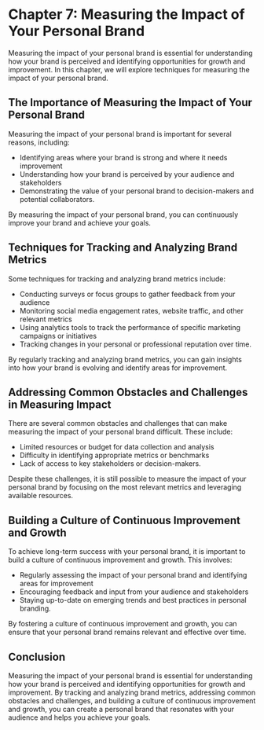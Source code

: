 Chapter 7: Measuring the Impact of Your Personal Brand
======================================================

Measuring the impact of your personal brand is essential for understanding how your brand is perceived and identifying opportunities for growth and improvement. In this chapter, we will explore techniques for measuring the impact of your personal brand.

The Importance of Measuring the Impact of Your Personal Brand
-------------------------------------------------------------

Measuring the impact of your personal brand is important for several reasons, including:

* Identifying areas where your brand is strong and where it needs improvement
* Understanding how your brand is perceived by your audience and stakeholders
* Demonstrating the value of your personal brand to decision-makers and potential collaborators.

By measuring the impact of your personal brand, you can continuously improve your brand and achieve your goals.

Techniques for Tracking and Analyzing Brand Metrics
---------------------------------------------------

Some techniques for tracking and analyzing brand metrics include:

* Conducting surveys or focus groups to gather feedback from your audience
* Monitoring social media engagement rates, website traffic, and other relevant metrics
* Using analytics tools to track the performance of specific marketing campaigns or initiatives
* Tracking changes in your personal or professional reputation over time.

By regularly tracking and analyzing brand metrics, you can gain insights into how your brand is evolving and identify areas for improvement.

Addressing Common Obstacles and Challenges in Measuring Impact
--------------------------------------------------------------

There are several common obstacles and challenges that can make measuring the impact of your personal brand difficult. These include:

* Limited resources or budget for data collection and analysis
* Difficulty in identifying appropriate metrics or benchmarks
* Lack of access to key stakeholders or decision-makers.

Despite these challenges, it is still possible to measure the impact of your personal brand by focusing on the most relevant metrics and leveraging available resources.

Building a Culture of Continuous Improvement and Growth
-------------------------------------------------------

To achieve long-term success with your personal brand, it is important to build a culture of continuous improvement and growth. This involves:

* Regularly assessing the impact of your personal brand and identifying areas for improvement
* Encouraging feedback and input from your audience and stakeholders
* Staying up-to-date on emerging trends and best practices in personal branding.

By fostering a culture of continuous improvement and growth, you can ensure that your personal brand remains relevant and effective over time.

Conclusion
----------

Measuring the impact of your personal brand is essential for understanding how your brand is perceived and identifying opportunities for growth and improvement. By tracking and analyzing brand metrics, addressing common obstacles and challenges, and building a culture of continuous improvement and growth, you can create a personal brand that resonates with your audience and helps you achieve your goals.
